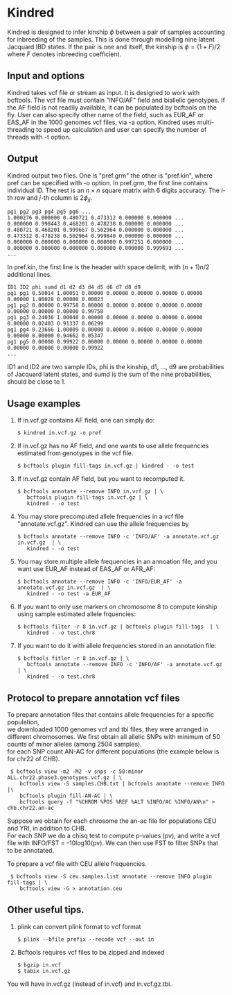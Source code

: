 # Kindred 

Kindred is designed to infer kinship $\phi$ between a pair of samples accounting for inbreeding of the samples. This is done through modelling nine latent Jacquard IBD states. If the pair is one and itself, the kinship is $\phi = (1+F)/2$ where $F$ denotes inbreeding coefficient. 

## Input and options
Kindred takes vcf file or stream as input. It is designed to work with bcftools.  The vcf file must contain "INFO/AF" field and biallelic genotypes. If the AF field is not readily available, it can be populated by bcftools on the fly. 
User can also specify other name of the field, such as EUR_AF or EAS_AF in the 1000 genomes vcf files, via -a option. 
Kindred uses multi-threading to speed up calculation and user can specify the number of threads with -t option. 

## Output
Kindred output two files. One is "pref.grm" the other is "pref.kin", where pref can be specified with -o option. 
In pref.grm, the first line contains individual ID. The rest is an $n\times n$ square matrix with 6 digits accuracy. The $i$-th row and $j$-th column is $2\phi_{ij}$. 

    pg1 pg2 pg3 pg4 pg5 pg6 ...  
    1.000276 0.000000 0.480721 0.473312 0.000000 0.000000 ...
    0.000000 0.998443 0.468201 0.478238 0.000000 0.000000 ...
    0.480721 0.468201 0.999667 0.502964 0.000000 0.000000 ...
    0.473312 0.478238 0.502964 0.999840 0.000000 0.000000 ...
    0.000000 0.000000 0.000000 0.000000 0.997251 0.000000 ...
    0.000000 0.000000 0.000000 0.000000 0.000000 0.999693 ...
    ...

In pref.kin, the first line is the header with space delimit, with $(n+1)n/2$ additional lines. 

    ID1 ID2 phi sumd d1 d2 d3 d4 d5 d6 d7 d8 d9
    pg1 pg1 0.50014 1.00051 0.00000 0.00000 0.00000 0.00000 0.00000 0.00000 1.00028 0.00000 0.00023 
    pg1 pg2 0.00000 0.99758 0.00000 0.00000 0.00000 0.00000 0.00000 0.00000 0.00000 0.00000 0.99758 
    pg1 pg3 0.24036 1.00040 0.00000 0.00000 0.00000 0.00000 0.00000 0.00000 0.02403 0.91337 0.06299
    pg1 pg4 0.23666 1.00009 0.00000 0.00000 0.00000 0.00000 0.00000 0.00000 0.00000 0.94662 0.05347
    pg1 pg5 0.00000 0.99922 0.00000 0.00000 0.00000 0.00000 0.00000 0.00000 0.00000 0.00000 0.99922
    ...

ID1 and ID2 are two sample IDs, phi is the kinship, d1, ..., d9 are probabilities of Jacquard latent states, and sumd is the sum of the nine probabilities, should be close to $1$.  
  

## Usage examples

1) If in.vcf.gz contains AF field, one can simply do: 
    
       $ kindred in.vcf.gz -o pref 

2) If in.vcf.gz has no AF field, and one wants to use allele frequencies estimated from genotypes in the vcf file. 

       $ bcftools plugin fill-tags in.vcf.gz | kindred - -o test 

3) If in.vcf.gz contain AF field, but you want to recomputed it. 

       $ bcftools annotate --remove INFO in.vcf.gz | \
          bcftools plugin fill-tags in.vcf.gz | \
          kindred - -o test 

4) You may store precomputed allele frequencies in a vcf file "annotate.vcf.gz". Kindred can use the allele frequencies by  

       $ bcftools annotate --remove INFO -c 'INFO/AF' -a annotate.vcf.gz in.vcf.gz  | \
          kindred - -o test 

5) You may store multiple allele frequencies in an annoation file, and you want use EUR_AF instead of EAS_AF or AFR_AF: 
  
       $ bcftools annotate --remove INFO -c 'INFO/EUR_AF' -a annotate.vcf.gz in.vcf.gz  | \
          kindred - -o test -a EUR_AF

6) If you want to only use markers on chromosome 8 to compute kinship using sample estimated allele frquencies:  

       $ bcftools filter -r 8 in.vcf.gz | bcftools plugin fill-tags  | \
          kindred - -o test.chr8

7) If you want to do it with allele frequencies stored in an annotation file:   

       $ bcftools fitler -r 8 in.vcf.gz | \
          bcftools annotate --remove INFO -c 'INFO/AF' -a annotate.vcf.gz  | \
          kindred - -o test.chr8 


## Protocol to prepare annotation vcf files
To prepare annotation files that contains allele frequencies for a specific population,  
we downloaded 1000 genomes vcf and tbi files, they were arranged in different chromosomes. 
We first obtain all allelic SNPs with minimum of 50 counts of minor alleles (among 2504 samples).  
for each SNP count AN-AC for different populations (the example below is for chr22 of CHB). 

     $ bcftools view -m2 -M2 -v snps -c 50:minor ALL.chr22.phase3.genotypes.vcf.gz | \
        bcftools view -S samples.CHB.txt | bcftools annotate --remove INFO |\
        bcftools plugin fill-AN-AC | \
        bcftools query -f "%CHROM %POS %REF %ALT %INFO/AC %INFO/AN\n" > chb.chr22.an-ac

 
Suppose we obtain for each chrosome the an-ac file for populations CEU and YRI, in addition to CHB.  
For each SNP we  do a chisq test to compute p-values (pv), and write a vcf file with INFO/FST = -10log10(pv). 
We can then use FST to filter SNPs that to be annotated. 

To prepare a vcf file with CEU allele frequencies.  

     $ bcftools view -S ceu.samples.list annotate --remove INFO plugin fill-tags | \
        bcftools view -G > annotation.ceu 

## Other useful tips. 
1) plink can convert plink format to vcf format

       $ plink --bfile prefix --recode vcf --out in

2) Bcftools requires vcf files to be zipped and indexed

       $ bgzip in.vcf 
       $ tabix in.vcf.gz 

You will have in.vcf.gz (instead of in.vcf) and in.vcf.gz.tbi. 
